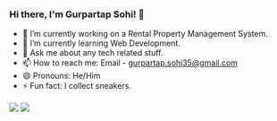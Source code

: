 ### Hi there, I'm Gurpartap Sohi! 👋

- 🔭 I’m currently working on a Rental Property Management System. 
- 🌱 I’m currently learning Web Development.
- 💬 Ask me about any tech related stuff.
- 📫 How to reach me: Email - gurpartap.sohi35@gmail.com
- 😄 Pronouns: He/Him
- ⚡ Fun fact: I collect sneakers.

<img align="center" src="https://github-readme-stats.vercel.app/api?username=g-sohi&&show_icons=true&title_color=ffffff&icon_color=bb2acf&text_color=daf7dc&bg_color=151515" />
<img align="center" src="https://github-readme-stats.vercel.app/api/top-langs/?username=g-sohi&&show_icons=true&title_color=ffffff&icon_color=bb2acf&text_color=daf7dc&bg_color=151515&layout=compact" />

